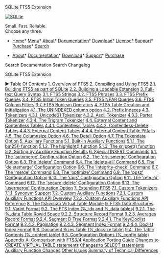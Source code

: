 




SQLite FTS5 Extension




[![SQLite](images/sqlite370_banner.gif)](index.html)


Small. Fast. Reliable.  
Choose any three.


* [Home](index.html)* [Menu](javascript:void(0))* [About](about.html)* [Documentation](docs.html)* [Download](download.html)* [License](copyright.html)* [Support](support.html)* [Purchase](prosupport.html)* [Search](javascript:void(0))




* [About](about.html)* [Documentation](docs.html)* [Download](download.html)* [Support](support.html)* [Purchase](prosupport.html)






Search Documentation
Search Changelog










SQLite FTS5 Extension


►
Table Of Contents
[1\. Overview of FTS5](#overview_of_fts5)
[2\. Compiling and Using FTS5](#compiling_and_using_fts5)
[2\.1\. Building FTS5 as part of SQLite](#building_fts5_as_part_of_sqlite)
[2\.2\. Building a Loadable Extension](#building_a_loadable_extension)
[3\. Full\-text Query Syntax](#full_text_query_syntax)
[3\.1\. FTS5 Strings](#fts5_strings)
[3\.2\. FTS5 Phrases](#fts5_phrases)
[3\.3\. FTS5 Prefix Queries](#fts5_prefix_queries)
[3\.4\. FTS5 Initial Token Queries](#fts5_initial_token_queries)
[3\.5\. FTS5 NEAR Queries](#fts5_near_queries)
[3\.6\. FTS5 Column Filters](#fts5_column_filters)
[3\.7\. FTS5 Boolean Operators](#fts5_boolean_operators)
[4\. FTS5 Table Creation and Initialization](#fts5_table_creation_and_initialization)
[4\.1\. The UNINDEXED column option](#the_unindexed_column_option)
[4\.2\. Prefix Indexes](#prefix_indexes)
[4\.3\. Tokenizers](#tokenizers)
[4\.3\.1\. Unicode61 Tokenizer](#unicode61_tokenizer)
[4\.3\.2\. Ascii Tokenizer](#ascii_tokenizer)
[4\.3\.3\. Porter Tokenizer](#porter_tokenizer)
[4\.3\.4\. The Trigram Tokenizer](#the_trigram_tokenizer)
[4\.4\. External Content and Contentless Tables](#external_content_and_contentless_tables)
[4\.4\.1\. Contentless Tables](#contentless_tables)
[4\.4\.2\. Contentless\-Delete Tables](#contentless_delete_tables)
[4\.4\.3\. External Content Tables](#external_content_tables)
[4\.4\.4\. External Content Table Pitfalls](#external_content_table_pitfalls)
[4\.5\. The Columnsize Option](#the_columnsize_option)
[4\.6\. The Detail Option](#the_detail_option)
[4\.7\. The Tokendata Option](#the_tokendata_option)
[5\. Auxiliary Functions](#_auxiliary_functions_) 
[5\.1\. Built\-in Auxiliary Functions](#built_in_auxiliary_functions)
[5\.1\.1\. The bm25() function](#the_bm25_function)
[5\.1\.2\. The highlight() function](#the_highlight_function)
[5\.1\.3\. The snippet() function](#the_snippet_function)
[5\.2\. Sorting by Auxiliary Function Results](#sorting_by_auxiliary_function_results)
[6\. Special INSERT Commands](#special_insert_commands)
[6\.1\. The 'automerge' Configuration Option](#the_automerge_configuration_option)
[6\.2\. The 'crisismerge' Configuration Option](#the_crisismerge_configuration_option)
[6\.3\. The 'delete' Command](#the_delete_command)
[6\.4\. The 'delete\-all' Command](#the_delete_all_command)
[6\.5\. The 'deletemerge' Configuration Option](#the_deletemerge_configuration_option)
[6\.6\. The 'integrity\-check' Command](#the_integrity_check_command)
[6\.7\. The 'merge' Command](#the_merge_command)
[6\.8\. The 'optimize' Command](#the_optimize_command)
[6\.9\. The 'pgsz' Configuration Option](#the_pgsz_configuration_option)
[6\.10\. The 'rank' Configuration Option](#the_rank_configuration_option)
[6\.11\. The 'rebuild' Command](#the_rebuild_command)
[6\.12\. The 'secure\-delete' Configuration Option](#the_secure_delete_configuration_option)
[6\.13\. The 'usermerge' Configuration Option](#the_usermerge_configuration_option)
[7\. Extending FTS5](#extending_fts5)
[7\.1\. Custom Tokenizers](#custom_tokenizers)
[7\.1\.1\. Synonym Support](#synonym_support)
[7\.2\. Custom Auxiliary Functions](#custom_auxiliary_functions)
[7\.2\.1\. Custom Auxiliary Functions API Overview](#custom_auxiliary_functions_api_overview)
[7\.2\.2\. Custom Auxiliary Functions API Reference](#custom_auxiliary_functions_api_reference)
[8\. The fts5vocab Virtual Table Module](#the_fts5vocab_virtual_table_module)
[9\. FTS5 Data Structures](#fts5_data_structures)
[9\.1\. Varint Format](#varint_format)
[9\.2\. The FTS Index (%\_idx and %\_data tables)](#the_fts_index_idx_and_data_tables_)
[9\.2\.1\. The %\_data Table Rowid Space](#data_structure)
[9\.2\.2\. Structure Record Format](#structure_record_format)
[9\.2\.3\. Averages Record Format](#averages_record_format)
[9\.2\.4\. Segment B\-Tree Format](#segment_b_tree_format)
[9\.2\.4\.1\. The Key/Doclist Format](#the_key_doclist_format)
[9\.2\.4\.2\. Pagination](#data_pagination)
[9\.2\.4\.3\. Segment Index Format](#data_term_index)
[9\.2\.4\.4\. Doclist Index Format](#doclist_index_format)
[9\.3\. Document Sizes Table (%\_docsize table)](#document_sizes_table_docsize_table_)
[9\.4\. The Table Contents (%\_content table)](#the_table_contents_content_table_)
[9\.5\. Configuration Options (%\_config table)](#configuration_options_config_table_)
[Appendix A: Comparison with FTS3/4](#appendix_a)
 [Application Porting Guide](#_application_porting_guide_) 
 [Changes to CREATE VIRTUAL TABLE statements](#_changes_to_create_virtual_table_statements_) 
 [Changes to SELECT statements](#_changes_to_select_statements_) 
 [Auxiliary Function Changes](#_auxiliary_function_changes_) 
 [Other Issues](#_other_issues)
[Summary of Technical Differences](#_summary_of_technical_differences_)




